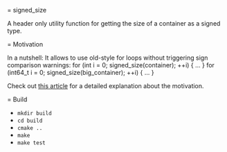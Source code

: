 = signed_size

A header only utility function for getting the size of a container as a signed type.

= Motivation

In a nutshell:
It allows to use old-style for loops without triggering sign comparison warnings:
    for (int i = 0; signed_size(container); ++i) { ... }
	for (int64_t i = 0; signed_size(big_container); ++i) { ... }

Check out [this article](https://pierrec.tech/articles/code/signed_vs_unsigned_int.html) for a detailed explanation about the motivation.

= Build

- `mkdir build`
- `cd build`
- `cmake ..`
- `make`
- `make test`
